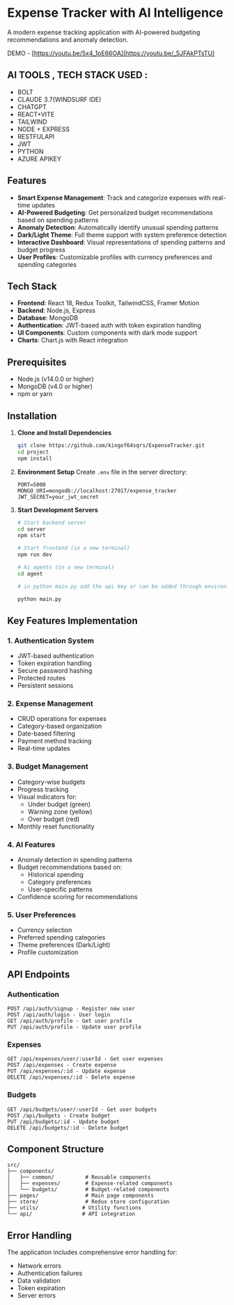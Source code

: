 # Expense Tracker with AI Intelligence

A modern expense tracking application with AI-powered budgeting recommendations and anomaly detection.

DEMO - [https://youtu.be/5x4_1oE66OA](https://youtu.be/_5JFAkPTsTU)

## AI TOOLS , TECH STACK USED : 

- BOLT
- CLAUDE 3.7(WINDSURF IDE)
- CHATGPT 
- REACT+VITE
- TAILWIND
- NODE + EXPRESS
- RESTFULAPI
- JWT
- PYTHON
- AZURE APIKEY
  
## Features

- **Smart Expense Management**: Track and categorize expenses with real-time updates
- **AI-Powered Budgeting**: Get personalized budget recommendations based on spending patterns
- **Anomaly Detection**: Automatically identify unusual spending patterns
- **Dark/Light Theme**: Full theme support with system preference detection
- **Interactive Dashboard**: Visual representations of spending patterns and budget progress
- **User Profiles**: Customizable profiles with currency preferences and spending categories

## Tech Stack

- **Frontend**: React 18, Redux Toolkit, TailwindCSS, Framer Motion
- **Backend**: Node.js, Express
- **Database**: MongoDB
- **Authentication**: JWT-based auth with token expiration handling
- **UI Components**: Custom components with dark mode support
- **Charts**: Chart.js with React integration

## Prerequisites

- Node.js (v14.0.0 or higher)
- MongoDB (v4.0 or higher)
- npm or yarn

## Installation

1. **Clone and Install Dependencies**
   ```bash
   git clone https://github.com/kingof64sqrs/ExpenseTracker.git
   cd project
   npm install
   ```

2. **Environment Setup**
   Create `.env` file in the server directory:
   ```
   PORT=5000
   MONGO_URI=mongodb://localhost:27017/expense_tracker
   JWT_SECRET=your_jwt_secret
   ```

3. **Start Development Servers**
   ```bash
   # Start backend server
   cd server
   npm start

   # Start frontend (in a new terminal)
   npm run dev

   # Ai agents (in a new terminal)
   cd agent

   # in python main.py add the api key or can be added through environment

   python main.py

   ```


## Key Features Implementation

### 1. Authentication System
- JWT-based authentication
- Token expiration handling
- Secure password hashing
- Protected routes
- Persistent sessions

### 2. Expense Management
- CRUD operations for expenses
- Category-based organization
- Date-based filtering
- Payment method tracking
- Real-time updates

### 3. Budget Management
- Category-wise budgets
- Progress tracking
- Visual indicators for:
  - Under budget (green)
  - Warning zone (yellow)
  - Over budget (red)
- Monthly reset functionality

### 4. AI Features
- Anomaly detection in spending patterns
- Budget recommendations based on:
  - Historical spending
  - Category preferences
  - User-specific patterns
- Confidence scoring for recommendations

### 5. User Preferences
- Currency selection
- Preferred spending categories
- Theme preferences (Dark/Light)
- Profile customization

## API Endpoints

### Authentication
```
POST /api/auth/signup - Register new user
POST /api/auth/login - User login
GET /api/auth/profile - Get user profile
PUT /api/auth/profile - Update user profile
```

### Expenses
```
GET /api/expenses/user/:userId - Get user expenses
POST /api/expenses - Create expense
PUT /api/expenses/:id - Update expense
DELETE /api/expenses/:id - Delete expense
```

### Budgets
```
GET /api/budgets/user/:userId - Get user budgets
POST /api/budgets - Create budget
PUT /api/budgets/:id - Update budget
DELETE /api/budgets/:id - Delete budget
```

## Component Structure

```
src/
├── components/
│   ├── common/          # Reusable components
│   ├── expenses/        # Expense-related components
│   └── budgets/         # Budget-related components
├── pages/               # Main page components
├── store/               # Redux store configuration
├── utils/              # Utility functions
└── api/                # API integration
```

## Error Handling

The application includes comprehensive error handling for:
- Network errors
- Authentication failures
- Data validation
- Token expiration
- Server errors
